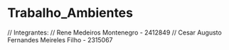 # Trabalho_Ambientes

// Integrantes:
// Rene Medeiros Montenegro - 2412849
// Cesar Augusto Fernandes Meireles Filho - 2315067
